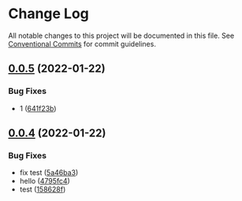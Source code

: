 # Change Log

All notable changes to this project will be documented in this file.
See [Conventional Commits](https://conventionalcommits.org) for commit guidelines.

## [0.0.5](https://github.com/hefeng6500/hefeng-cli/compare/v0.0.4...v0.0.5) (2022-01-22)


### Bug Fixes

* 1 ([641f23b](https://github.com/hefeng6500/hefeng-cli/commit/641f23b30ddee69d1019f9d767a1b8c449de3623))





## [0.0.4](https://github.com/hefeng6500/hefeng-cli/compare/v0.0.3...v0.0.4) (2022-01-22)


### Bug Fixes

* fix test ([5a46ba3](https://github.com/hefeng6500/hefeng-cli/commit/5a46ba3f2f3ab9614a6bfed973e8d00e5cbe92de))
* hello ([4795fc4](https://github.com/hefeng6500/hefeng-cli/commit/4795fc4130dfebc8b41dcb23e20382c761563ea6))
* test ([158628f](https://github.com/hefeng6500/hefeng-cli/commit/158628f4fd37cdebed200be5e8a7db61a12ce8d3))
